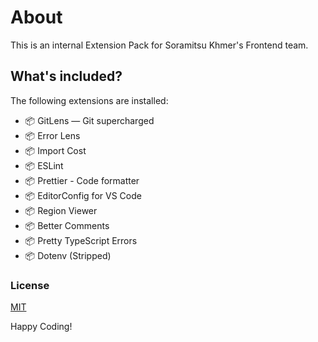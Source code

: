 # About

This is an internal Extension Pack for Soramitsu Khmer's Frontend team.

## What's included?

The following extensions are installed:

* 📦 GitLens — Git supercharged
* 📦 Error Lens
* 📦 Import Cost
* 📦 ESLint
* 📦 Prettier - Code formatter
* 📦 EditorConfig for VS Code
* 📦 Region Viewer
* 📦 Better Comments
* 📦 Pretty TypeScript Errors
* 📦 Dotenv (Stripped)

### License
[MIT](LICENSE)

Happy Coding!
